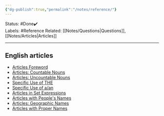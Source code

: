 ```yaml
---
{"dg-publish":true,"permalink":"/notes/reference/"}
---
```


Status: #Done✔️  
Labels: #Reference
Related: [[Notes/Questions\|Questions]], [[Notes/Articles\|Articles]]

---

## English articles
- [Articles Foreword](https://usefulenglish.ru/grammar/articles-foreword)
- [Articles: Countable Nouns](https://usefulenglish.ru/grammar/part-1-articles-with-countable-nouns-basic-rules)
- [Articles: Uncountable Nouns](https://usefulenglish.ru/grammar/part-2-articles-with-uncountable-nouns-basic-rules)
- [Specific Use of THE](https://usefulenglish.ru/grammar/part-3-specific-use-of-the)
- [Specific Use of a/an](https://usefulenglish.ru/grammar/part-4-specific-use-of-a)
- [Articles in Set Expressions](https://usefulenglish.ru/grammar/part-5-articles-in-set-expressions)
- [Articles with People's Names](https://usefulenglish.ru/grammar/part-6-articles-with-peoples-names)
- [Articles: Geographic Names](https://usefulenglish.ru/grammar/part-7-articles-with-geographical-names)
- [Articles with Proper Names](https://usefulenglish.ru/grammar/part-8-articles-with-miscellaneous-proper-names)